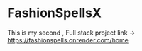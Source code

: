 # FashionSpellsX
This is my second , Full stack project
link ->   https://fashionspells.onrender.com/home

